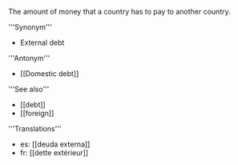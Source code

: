The amount of money that a country has to pay to another country.

'''Synonym'''

* External debt

'''Antonym'''

* [[Domestic debt]]

'''See also'''

* [[debt]]
* [[foreign]]

'''Translations'''

* es: [[deuda externa]]
* fr: [[dette extérieur]]